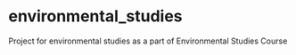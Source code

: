 # environmental_studies
Project for environmental studies as a part of Environmental Studies Course

